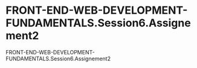 # FRONT-END-WEB-DEVELOPMENT-FUNDAMENTALS.Session6.Assignement2
FRONT-END-WEB-DEVELOPMENT-FUNDAMENTALS.Session6.Assignement2
